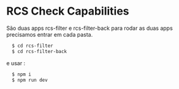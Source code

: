 # RCS Check Capabilities

São duas apps rcs-filter e rcs-filter-back
para rodar as duas apps precisamos entrar em cada pasta.
```bash
  $ cd rcs-filter
  $ cd rcs-filter-back
```
e usar : 

```bash
  $ npm i
  $ npm run dev
```